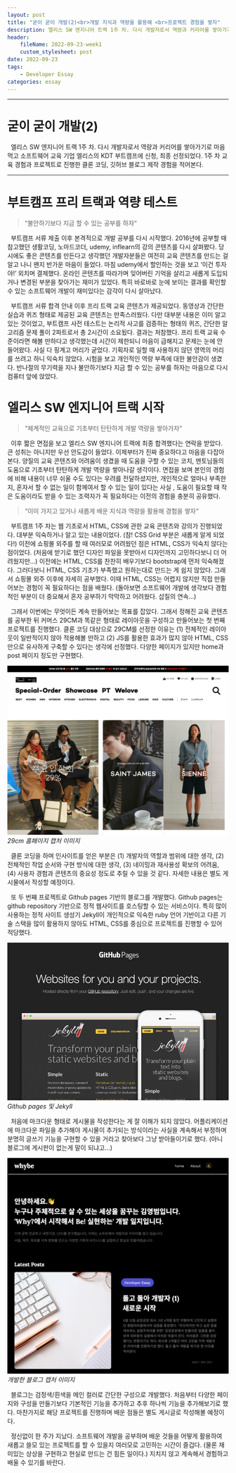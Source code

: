 ```yaml
---
layout: post
title: "굳이 굳이 개발(2)<br>개발 지식과 역량을 활용해 <br>프로젝트 경험을 쌓자"
description: 엘리스 SW 엔지니어 트랙 1주 차. 다시 개발자로서 역량과 커리어를 쌓아가기로 마음먹고 소프트웨어 교육 기업 엘리스의 KDT 부트캠프에 신청, 최종 선정되었다. 1주 차 교육 경험과 프로젝트로 진행한 클론 코딩, 깃허브 블로그 제작 경험을 적어본다.
header:
    fileName: 2022-09-23-week1
    custom_stylesheet: post
date: 2022-09-23
tags:
    - Developer Essay
categories: essay
---
```


---

# 굳이 굳이 개발(2)

&nbsp; 엘리스 SW 엔지니어 트랙 1주 차. 다시 개발자로서 역량과 커리어를 쌓아가기로 마음먹고 소프트웨어 교육 기업 엘리스의 KDT 부트캠프에 신청, 최종 선정되었다. 1주 차 교육 경험과 프로젝트로 진행한 클론 코딩, 깃허브 블로그 제작 경험을 적어본다.

---

# 부트캠프 프리 트랙과 역량 테스트

> “불안하기보다 지금 할 수 있는 공부를 하자“

&nbsp; 부트캠프 서류 제출 이후 본격적으로 개발 공부를 다시 시작했다. 2016년에 공부할 때 참고했던 생활코딩, 노마드코더, udemy, inflearn의 강의 콘텐츠를 다시 살펴봤다. 당시에도 좋은 콘텐츠를 만든다고 생각했던 개발자분들은 여전히 교육 콘텐츠를 만드는 걸 알고 나니 왠지 반가운 마음이 들었다. 마침 udemy에서 할인하는 것을 보고 ‘이건 투자야!’ 외치며 결제했다. 온라인 콘텐츠를 따라가며 잊어버린 기억을 살리고 새롭게 도입되거나 변경된 부분을 찾아가는 재미가 있었다. 특히 바로바로 눈에 보이는 결과를 확인할 수 있는 소프트웨어 개발이 재미있다는 감각이 다시 살아났다.

&nbsp; 부트캠프 서류 합격 안내 이후 프리 트랙 교육 콘텐츠가 제공되었다. 동영상과 간단한 실습과 퀴즈 형태로 제공된 교육 콘텐츠는 만족스러웠다. 다만 대부분 내용은 이미 알고 있는 것이었고, 부트캠프 사전 테스트는 논리적 사고를 검증하는 형태의 퀴즈, 간단한 알고리즘 문제 풀이 2파트로서 총 2시간이 소요됬다. 결과는 처참했다. 프리 트랙 교육 수준이라면 해볼 만하다고 생각했는데 시간이 제한되니 마음이 급해지고 문제는 눈에 안 들어왔다. 사실 다 핑계고 머리가 굳었다. 기획자로 일할 때 사용하지 않던 영역의 머리를 쓰려고 하니 익숙치 않았다. 시험을 보고 개인적인 역량 부족에 대한 불안감이 생겼다. 반나절의 무기력을 지나 불안하기보다 지금 할 수 있는 공부를 하자는 마음으로 다시 컴퓨터 앞에 앉았다.

# 엘리스 SW 엔지니어 트랙 시작

> “체계적인 교육으로 기초부터 탄탄하게 개발 역량을 쌓아가자“

&nbsp; 이후 짧은 면접을 보고 엘리스 SW 엔지니어 트랙에 최종 합격했다는 연락을 받았다. 큰 성취는 아니지만 우선 안도감이 들었다. 이제부터가 진짜 중요하다고 마음을 다잡아본다. 양질의 교육 콘텐츠와 어려움이 생겼을 때 도움을 구할 수 있는 코치, 멘토님들의 도움으로 기초부터 탄탄하게 개발 역량을 쌓아나갈 생각이다. 면접을 보며 본인의 경험에 비해 내용이 너무 쉬울 수도 있다는 우려를 전달하셨지만, 개인적으로 얼마나 부족한지, 혼자서 할 수 없는 일이 함께여서 할 수 있는 일이 있다는 사실 , 도움이 필요할 때 작은 도움이라도 받을 수 있는 조력자가 꼭 필요하다는 이전의 경험을 충분히 공유했다.

> “이미 가지고 있거나 새롭게 배운 지식과 역량을 활용해 경험을 쌓자“

&nbsp; 부트캠프 1주 차는 웹 기초로서 HTML, CSS에 관한 교육 콘텐츠와 강의가 진행되었다. 대부분 익숙하거나 알고 있는 내용이었다. (참! CSS Grid 부분은 새롭게 알게 되었다!) 이전에 쇼핑몰 외주를 할 때 여러모로 어려웠던 점은 HTML, CSS가 익숙치 않다는 점이었다. (처음에 받기로 했던 디자인 파일을 못받아서 디자인까지 고민하다보니 더 어려웠지만...) 이전에는 HTML, CSS를 찬찬히 배우기보다 bootstrap에 먼저 익숙해졌다. 그러다보니 HTML, CSS 기초가 부족했고 원하는대로 만드는 게 쉽지 않았다. 그래서 쇼핑몰 외주 이후에 자세히 공부했다. 이때 HTML, CSS는 어렵지 않지만 직접 만들어보는 경험이 꼭 필요하다는 점을 배웠다. (돌아보면 소프트웨어 개발에 생각보다 경험적인 부분이 더 중요해서 혼자 공부하기 막막하고 어려웠다. 삽질의 연속...)

&nbsp; 그래서 이번에는 무엇이든 계속 만들어보는 목표를 잡았다. 그래서 정해진 교육 콘텐츠를 공부한 뒤 커머스 29CM과 똑같은 형태로 레이아웃을 구성하고 만들어보는 첫 번째 프로젝트를 진행했다. 클론 코딩 대상으로 29CM를 선정한 이유는 (1) 전체적인 레이아웃이 일반적이지 않아 적용해볼 만하고 (2) JS를 활용한 효과가 많지 않아 HTML, CSS만으로 유사하게 구축할 수 있다는 생각에 선정했다. 다양한 페이지가 있지만 home과 post 페이지 정도만 구현했다.

![29cm-website-capture](/assets/images/post/2022-09-23-week1/29cm-capture.png)_29cm 홈페이지 캡처 이미지_

&nbsp; 클론 코딩을 하며 인사이트를 얻은 부분은 (1) 개발자의 역할과 범위에 대한 생각, (2) 전체적인 작업 순서와 구현 방식에 대한 생각, (3) 네이밍과 재사용성 확보의 어려움, (4) 사용자 경험과 콘텐츠의 중요성 정도로 추릴 수 있을 것 같다. 자세한 내용은 별도 게시물에서 작성할 예정이다.

&nbsp; 또 두 번째 프로젝트로 Github pages 기반의 블로그를 개발했다. Github pages는 github repository 기반으로 정적 웹사이트를 호스팅할 수 있는 서비스이다. 특히 많이 사용하는 정적 사이트 생성기 Jekyll이 개인적으로 익숙한 ruby 언어 기반이고 다른 기술 스택을 많이 활용하지 않아도 HTML, CSS를 중심으로 프로젝트를 진행할 수 있어 적당했다.

![github-pages-capture](/assets/images/post/2022-09-23-week1/github-pages.png)_Github pages 및 Jekyll_

&nbsp; 처음에 마크다운 형태로 게시물을 작성한다는 게 잘 이해가 되지 않았다. 어플리케이션에 마크다운 파일을 추가해야 게시물이 추가되는 방식이라는 사실을 계속해서 부정하며 분명히 글쓰기 기능을 구현할 수 있을 거라고 찾아보다 그냥 받아들이기로 했다. (아니 블로그에 게시판이 없는게 말이 되냐고...)

![ybeom-blog-capture](/assets/images/post/2022-09-23-week1/ybeom-blog.png)_개발한 블로그 캡처 이미지_

&nbsp; 블로그는 검정색/흰색을 메인 컬러로 간단한 구성으로 개발했다. 처음부터 다양한 페이지와 구성을 만들기보다 기본적인 기능을 추가하고 추후 하나씩 기능을 추가해보기로 했다. 마찬가지로 해당 프로젝트를 진행하며 배운 점들은 별도 게시글로 작성해볼 예정이다.

&nbsp; 정신없이 한 주가 지났다. 소프트웨어 개발을 공부하며 배운 것들을 어떻게 활용하여 새롭고 쓸모 있는 프로젝트를 할 수 있을지 여러모로 고민하는 시간이 즐겁다. (물론 재미있는 상상을 구현하고 현실로 만드는 건 힘든 일이다.) 지치지 않고 계속해서 경험하고 배울 수 있기를 바란다.
